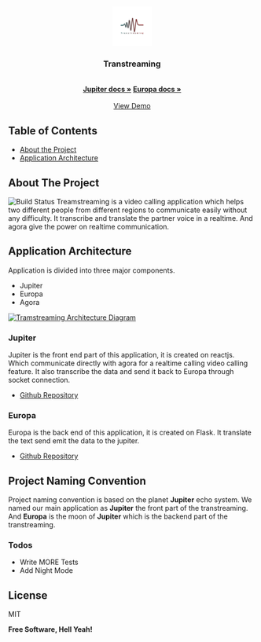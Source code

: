 
<!-- PROJECT LOGO -->
<br />
<p align="center">
  <a href="https://github.com/othneildrew/Best-README-Template">
    <img src="documentation/logo.png" alt="Logo" width="80" height="80">
  </a>

  <h3 align="center">Transtreaming</h3>

  <p align="center">
    <br />
    <a href="https://github.com/othneildrew/Best-README-Template"><strong>Jupiter docs »</strong></a>
    <a href="https://github.com/othneildrew/Best-README-Template"><strong>Europa docs »</strong></a>
    <br />
    <br />
    <a href="https://transtreaming-jupyter.herokuapp.com">View Demo</a>
  </p>
</p>

<!-- TABLE OF CONTENTS -->
## Table of Contents

* [About the Project](#about-the-project)
 * [Application Architecture](#application-architecture)
 
<!-- ABOUT THE PROJECT -->
## About The Project

![Build Status](https://travis-ci.org/joemccann/dillinger.svg?branch=master)
Treamstreaming is a video calling application which helps two different people from different regions to communicate easily without any difficulty. It transcribe and translate the partner voice in a realtime. And agora give the power on realtime communication.

<!-- APPLICATION ARCHITECTURE -->
## Application Architecture
Application is divided into three major components.
  - Jupiter
  - Europa
  - Agora

[![Tramstreaming Architecture Diagram][architecture-diagram]](https://transtreaming-jupyter.herokuapp.com)
  
### Jupiter
Jupiter is the front end part of this application, it is created on reactjs. Which communicate directly with agora for a realtime calling video calling feature. It also transcribe the data and send it back to Europa through socket connection.
- [Github Repository](https://github.com/zilehuda/transtreaming-jupyter)

### Europa
Europa is the back end of this application, it is created on Flask. It translate the text send emit the data to the jupiter.
- [Github Repository](https://github.com/zilehuda/transtreaming-europa)

<!-- APPLICATION ARCHITECTURE -->
## Project Naming Convention
Project naming convention is based on the planet **Jupiter** echo system. We named our main application as **Jupiter** the front part of the transtreaming. And **Europa** is the moon of **Jupiter** which is the backend part of the transtreaming.

### Todos
 - Write MORE Tests
 - Add Night Mode

License
----

MIT


**Free Software, Hell Yeah!**

<!-- MARKDOWN LINKS & IMAGES -->
<!-- https://www.markdownguide.org/basic-syntax/#reference-style-links -->
[architecture-diagram]: images/architecture-diagram.png
